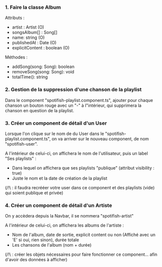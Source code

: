 ### 1. Faire la classe Album

Attributs :

- artist : Artist (O)
- songsAlbum[] : Song[]
- name: string (O)
- publishedAt : Date (O)
- explicitContent : boolean (O)

Méthodes :

- addSong(song: Song): boolean
- removeSong(song: Song): void
- totalTime(): string


### 2. Gestion de la suppression d'une chanson de la playlist

Dans le component "spotifish-playlist.component.ts", ajouter pour chaque chanson un bouton rouge avec un "-" à l"intérieur, qui supprimera la chanson en question de la playlist.


### 3. Créer un component de détail d'un User

Lorsque l'on clique sur le nom de du User dans le "spotifish-playlist.component.ts", on va arriver sur le nouveau component, de nom "spotifish-user".


A l'intérieur de celui-ci, on affichera le nom de l'utilisateur, puis un label "Ses playlists" :
- Dans lequel on affichera que ses playlists "publique" (attribut visibility : true)
- Juste le nom et la date de création de la playlist

(/!\ : il faudra recrééer votre user dans ce component et des playlists (vide) qui soient publique et privée)


### 4. Créer un component de détail d'un Artiste

On y accèdera depuis la Navbar, il se nommera "spotifish-artist"

A l'intérieur de celui-ci, on affichera les albums de l'artiste :
- Nom de l'album, date de sortie, explicit content ou non (Affiché avec un 'E' si oui, rien sinon), durée totale
- Les chansons de l'album (nom + durée)

(/!\ : créer les objets nécessaires pour faire fonctionner ce component... afin d'avoir des données à afficher)









